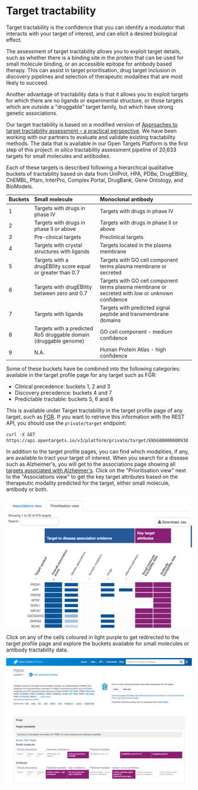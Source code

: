 # Target tractability

Target tractability is the confidence that you can identify a modulator that interacts with your target of interest, and can elicit a desired biological effect. 

The assessment of target tractability allows you to exploit target details, such as whether there is a binding site in the protein that can be used for small molecule binding, or an accessible epitope for antibody based therapy. This can assist in target prioritisation, drug target inclusion in discovery pipelines and selection of therapeutic modalities that are most likely to succeed.

Another advantage of tractability data is that it allows you to exploit targets for which there are no ligands or experimental structure, or those targets which are outside a "druggable" target family, but which have strong genetic associations.

Our target tractability is based on a modified version of [Approaches to target tractability assessment – a practical perspective](https://pubs.rsc.org/en/content/articlelanding/2018/md/c7md00633k#!divAbstract). We have been working with our partners to evaluate and validate existing tractability methods. The data that is available in our Open Targets Platform is the first step of this project: _in silico_ tractability assessment pipeline of 20,633 targets for small molecules and antibodies.

Each of these targets is described following a hierarchical qualitative buckets of tractability based on data from UniProt, HPA, PDBe, DrugEBIlity, ChEMBL, Pfam, InterPro, Complex Portal, DrugBank, Gene Ontology, and BioModels. 

| Buckets | Small molecule                                             | Monoclonal antibody |
| :--- | :--- | :--- |
| 1 | Targets with drugs in phase IV | Targets with drugs in phase IV |
| 2 | Targets with drugs in phase II or above | Targets with drugs in phase II or above |
| 3 | Pre-clinical targets | Preclinical targets |
| 4 | Targets with crystal structures with ligands  | Targets located in the plasma membrane  |
| 5 | Targets with a drugEBIlity score equal or greater than 0.7 | Targets with GO cell component terms plasma membrane or secreted |
| 6 | Targets with drugEBIlity between zero and 0.7 | Targets with GO cell component terms plasma membrane or secreted with low or unknown confidence |
| 7 | Targets with ligands | Targets with predicted signal peptide and transmembrane domains |
| 8 | Targets with a predicted Ro5 druggable domain \(druggable genome\) | GO cell component - medium confidence |
| 9 | N.A. | Human Protein Atlas - high confidence |

Some of these buckets have be combined into the following categories: available in the target profile page for any target such as FGR: 

* Clinical precedence: buckets 1, 2 and 3
* Discovery precedence: buckets 4 and 7
* Predictable tractable: buckets 5, 6 and 8

This is available under Target tractability in the target profile page of any target, such as [FGR](https://www.targetvalidation.org/target/ENSG00000000938?view=sec:tractability). If you want  to retrieve this information with the REST API, you should use the `private/target` endpoint:

```
curl -X GET https://api.opentargets.io/v3/platform/private/target/ENSG00000000938
```

In addition to the target profile pages, you can find which modalities, if any, are available to tract your target of interest. When you search for a disease such as Alzheimer's, you will get to the associations page showing all [targets associated with Alzheimer's](https://www.targetvalidation.org/disease/EFO_0000249/associations). Click on the "Prioritisation view" next to the "Associations view" to get the key target attributes based on the therapeutic modality predicted for the target, either small molecule, antibody or both.

![](../../.gitbook/assets/screen-shot-2018-11-23-at-17.09.13.png)

Click on any of the cells coloured in light purple to get redirected to the target profile page and explore the buckets available for small molecules or antibody tractability data.

![](../../.gitbook/assets/screencapture-targetvalidation-org-target-ensg00000080815-2018-11-23-17_14_27.png)

